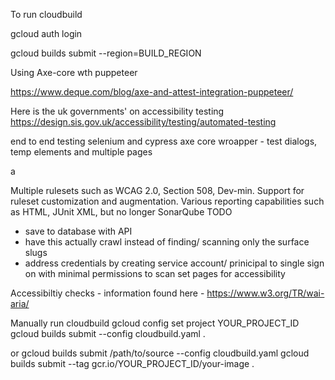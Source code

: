 To run cloudbuild

<!-- sudo apt-get install google-cloud-cli-cloud-build-local -->

gcloud auth login

<!-- cloud-build-local --config=cloudbuild.yaml --dryrun=false .
 -->

gcloud builds submit --region=BUILD_REGION

Using Axe-core wth puppeteer

https://www.deque.com/blog/axe-and-attest-integration-puppeteer/

Here is the uk governments' on accessibility testing
https://design.sis.gov.uk/accessibility/testing/automated-testing

end to end testing
selenium and cypress axe core wroapper - test dialogs, temp elements and multiple pages

a

Multiple rulesets such as WCAG 2.0, Section 508, Dev-min.
Support for ruleset customization and augmentation.
Various reporting capabilities such as HTML, JUnit XML, but no longer SonarQube
TODO

- save to database with API
- have this actually crawl instead of finding/ scanning only the surface slugs
- address credentials by creating service account/ prinicipal to single sign on with minimal permissions to scan set pages for accessibility

Accessibiltiy checks - information found here - https://www.w3.org/TR/wai-aria/

Manually run cloudbuild
gcloud config set project YOUR_PROJECT_ID
gcloud builds submit --config cloudbuild.yaml .

or gcloud builds submit /path/to/source --config cloudbuild.yaml
gcloud builds submit --tag gcr.io/YOUR_PROJECT_ID/your-image .
